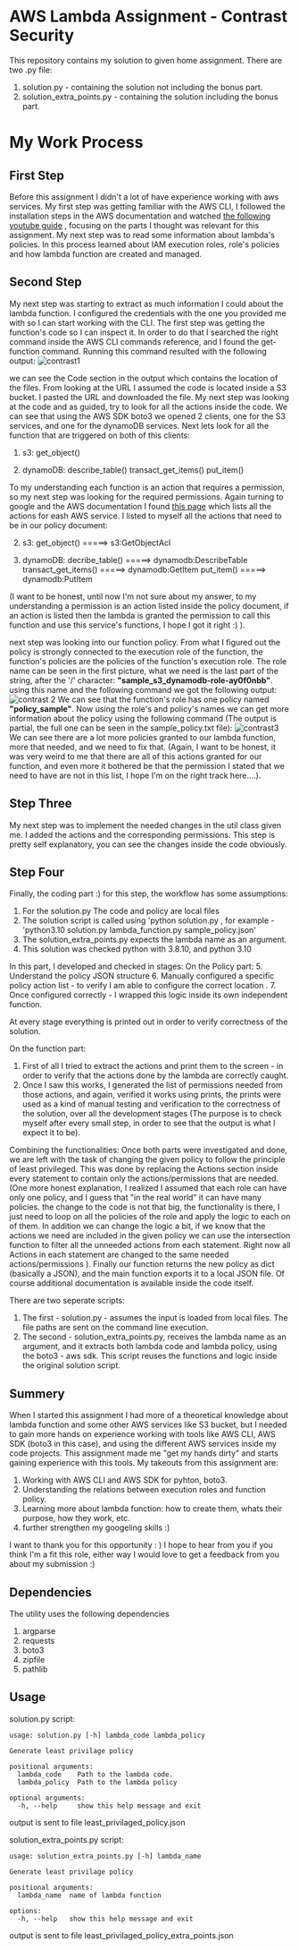 # AWS Lambda Assignment - Contrast Security

This repository contains my solution to given home assignment. There are two .py file:

1.  solution.py - containing the solution not including the bonus part.
2.  solution_extra_points.py - containing the solution including the bonus part.

# My Work Process

## First Step

Before this assignment I didn't a lot of have experience working with aws services.
My first step was getting familiar with the AWS CLI, I followed the installation steps in the AWS documentation and watched [the following youtube guide](https://www.youtube.com/watch?v=PWAnY-w1SGQ&t=847s) , focusing on the parts I thought was relevant for this assignment. My next step was to read some information about lambda's policies. In this process learned about IAM execution roles, role's policies and how lambda function are created and managed.

## Second Step

My next step was starting to extract as much information I could about the lambda function. I configured the credentials with the one you provided me with so I can start working with the CLI. The first step was getting the function's code so I can inspect it. In order to do that I searched the right command inside the AWS CLI commands reference, and I found the get-function command. Running this command resulted with the following output:
![contrast1](/images/contrast1.png)

we can see the Code section in the output which contains the location of the files. From looking at the URL I assumed the code is located inside a S3 bucket. I pasted the URL and downloaded the file. My next step was looking at the code and as guided, try to look for all the actions inside the code. We can see that using the AWS SDK boto3 we opened 2 clients, one for the S3 services, and one for the dynamoDB services. Next lets look for all the function that are triggered on both of this clients:

1.  s3:
    get_object()

2.  dynamoDB:
    describe_table()
    transact_get_items()
    put_item()

To my understanding each function is an action that requires a permission, so my next step was looking for the required permissions. Again turning to google and the AWS documentation I found [this page](https://docs.aws.amazon.com/service-authorization/latest/reference/reference_policies_actions-resources-contextkeys.html) which lists all the actions for eash AWS service. I listed to myself all the actions that need to be in our policy document:

2.  s3:
    get_object() =====> s3:GetObjectAcl

3.  dynamoDB:
    decribe_table() =====> dynamodb:DescribeTable
    transact_get_items() =====> dynamodb:GetItem
    put_item() =====> dynamodb:PutItem

(I want to be honest, until now I'm not sure about my answer, to my understanding a permission is an action listed inside the policy document, if an action is listed then the lambda is granted the permission to call this function and use this service's functions, I hope I got it right :) ).

next step was looking into our function policy. From what I figured out the policy is strongly connected to the execution role of the function, the function's policies are the policies of the function's execution role. The role name can be seen in the first picture, what we need is the last part of the string, after the '/' character: **"sample_s3_dynamodb-role-ay0f0nbb"**.
using this name and the following command we got the following output:
![contrast 2 ](/images/contrast2.png)
We can see that the function's role has one policy named **"policy_sample"**. Now using the role's and policy's names we can get more information about the policy using the following command (The output is partial, the full one can be seen in the sample_policy.txt file):
![contrast3](/images/contrast3.png)
We can see there are a lot more policies granted to our lambda function, more that needed, and we need to fix that.
(Again, I want to be honest, it was very weird to me that there are all of this actions granted for our function, and even more it bothered be that the permission I stated that we need to have are not in this list, I hope I'm on the right track here....).

## Step Three

My next step was to implement the needed changes in the util class given me. I added the actions and the corresponding permissions. This step is pretty self explanatory, you can see the changes inside the code obviously.

## Step Four

Finally, the coding part :)
for this step, the workflow has some assumptions:

1. For the solution.py The code and policy are local files
2. The solution script is called using 'python solution.py <lambda code file path> <policy json file path>, for example - 'python3.10 solution.py lambda_function.py sample_policy.json'
3. The solution_extra_points.py expects the lambda name as an argument.
4. This solution was checked python with 3.8.10, and python 3.10

In this part, I developed and checked in stages:
On the Policy part: 5. Understand the policy JSON structure 6. Manually configured a specific policy action list - to verify I am able to configure the correct location . 7. Once configured correctly - I wrapped this logic inside its own independent function.

At every stage everything is printed out in order to verify correctness of the solution.

On the function part:

1. First of all I tried to extract the actions and print them to the screen - in order to verify that the actions done by the lambda are correctly caught.
2. Once I saw this works, I generated the list of permissions needed from those actions, and again, verified it works using prints, the prints were used as a kind of manual testing and verification to the correctness of the solution, over all the development stages (The purpose is to check myself after every small step, in order to see that the output is what I expect it to be).

Combining the functionalities:
Once both parts were investigated and done, we are left with the task of changing the given policy to follow the principle of least privileged. This was done by replacing the Actions section inside every statement to contain only the actions/permissions that are needed.
(One more honest explanation, I realized I assumed that each role can have only one policy, and I guess that "in the real world" it can have many policies. the change to the code is not that big, the functionality is there, I just need to loop on all the policies of the role and apply the logic to each on of them. In addition we can change the logic a bit, if we know that the actions we need are included in the given policy we can use the intersection function to filter all the unneeded actions from each statement. Right now all Actions in each statement are changed to the same needed actions/permissions ). Finally our function returns the new policy as dict (basically a JSON), and the main function exports it to a local JSON file.
Of course additional documentation is available inside the code itself.

There are two seperate scripts:

1. The first - solution.py - assumes the input is loaded from local files. The file paths are sent on the command line execution.
2. The second - solution_extra_points.py, receives the lambda name as an argument, and it extracts both lambda code and lambda policy, using the boto3 - aws sdk. This script reuses the functions and logic inside the original solution script.

## Summery

When I started this assignment I had more of a theoretical knowledge about lambda function and some other AWS services like S3 bucket, but I needed to gain more hands on experience working with tools like AWS CLI, AWS SDK (boto3 in this case), and using the different AWS services inside my code projects. This assignment made me "get my hands dirty" and starts gaining experience with this tools. My takeouts from this assignment are:

1. Working with AWS CLI and AWS SDK for pyhton, boto3.
2. Understanding the relations between execution roles and function policy.
3. Learning more about lambda function: how to create them, whats their purpose, how they work, etc.
4. further strengthen my googeling skills :)

I want to thank you for this opportunity : )
I hope to hear from you if you think I'm a fit this role, either way I would love to get a feedback from you about my submission :)

## Dependencies

The utility uses the following dependencies

1. argparse
2. requests
3. boto3
4. zipfile
5. pathlib

## Usage

solution.py script:

```
usage: solution.py [-h] lambda_code lambda_policy

Generate least privilage policy

positional arguments:
  lambda_code    Path to the lambda code.
  lambda_policy  Path to the lambda policy

optional arguments:
  -h, --help     show this help message and exit
```

output is sent to file least_privilaged_policy.json

solution_extra_points.py script:

```
usage: solution_extra_points.py [-h] lambda_name

Generate least privilage policy

positional arguments:
  lambda_name  name of lambda function

options:
  -h, --help   show this help message and exit
```

output is sent to file least_privilaged_policy_extra_points.json
